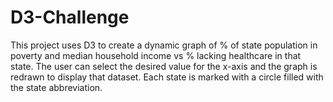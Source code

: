 # D3-Challenge

This project uses D3 to create a dynamic graph of  % of state population in poverty and median household income vs % lacking healthcare in that state.   The user can select the desired value for the x-axis and the graph is redrawn to display that dataset.  Each state is marked with a circle filled with the state abbreviation.

